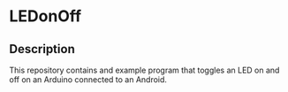 LEDonOff
================

Description
----------------

This repository contains and example program that toggles an LED on and off on an Arduino connected to an Android.

